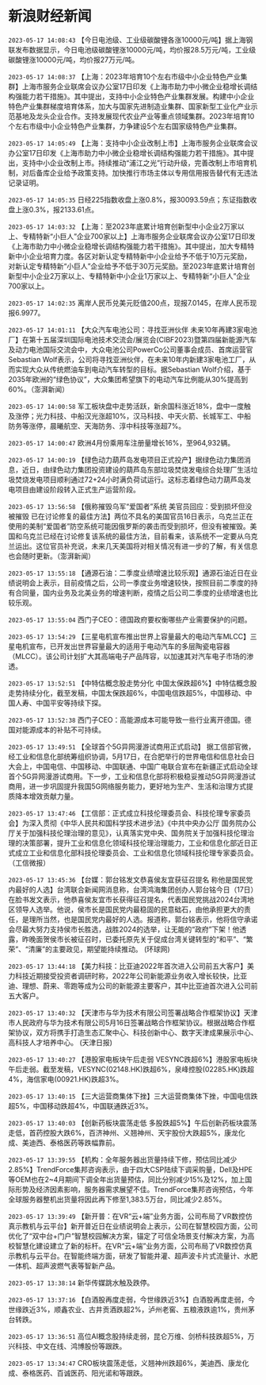 # 新浪财经新闻
`2023-05-17 14:08:43` 【今日电池级、工业级碳酸锂各涨10000元/吨】据上海钢联发布数据显示，今日电池级碳酸锂涨10000元/吨，均价报28.5万元/吨，工业级碳酸锂涨10000元/吨，均价报27万元/吨。

`2023-05-17 14:08:37` 【上海：2023年培育10个左右市级中小企业特色产业集群】上海市服务企业联席会议办公室17日印发《上海市助力中小微企业稳增长调结构强能力若干措施》。其中提出，支持中小企业特色产业集群发展。构建中小企业特色产业集群梯度培育体系，加大与国家先进制造业集群、国家新型工业化产业示范基地及龙头企业合作。支持发展现代农业产业等重点领域集群。2023年培育10个左右市级中小企业特色产业集群，力争建设5个左右国家级特色产业集群。

`2023-05-17 14:05:49` 【上海：支持中小企业改制上市】上海市服务企业联席会议办公室17日印发《上海市助力中小微企业稳增长调结构强能力若干措施》。其中提出，支持中小企业改制上市。持续推动“浦江之光”行动升级，完善改制上市培育机制，对后备库企业给予政策支持。加快推行市场主体以专用信用报告替代有无违法记录证明。

`2023-05-17 14:05:35` 日经225指数收盘上涨0.8%，报30093.59点；东证指数收盘上涨0.3%，报2133.61点。

`2023-05-17 14:03:32` 【上海：至2023年底累计培育创新型中小企业2万家以上、专精特新“小巨人”企业700家以上】上海市服务企业联席会议办公室17日印发《上海市助力中小微企业稳增长调结构强能力若干措施》。其中提出，加大专精特新中小企业培育力度。各区对新认定专精特新中小企业给予不低于10万元奖励，对新认定专精特新“小巨人”企业给予不低于30万元奖励。至2023年底累计培育创新型中小企业2万家以上、专精特新中小企业1万家以上、专精特新“小巨人”企业700家以上。

`2023-05-17 14:02:35` 离岸人民币兑美元贬值200点，现报7.0145，在岸人民币现报6.9977。

`2023-05-17 14:01:11` 【大众汽车电池公司：寻找亚洲伙伴 未来10年再建3家电池厂】在第十五届深圳国际电池技术交流会/展览会(CIBF2023)暨第四届新能源汽车及动力电池国际交流会中，大众电池公司PowerCo公司董事会成员、首席运营官Sebastian Wolf表示，公司将寻找亚洲伙伴，在未来10年内新建3家电池工厂，从而实现大众从传统燃油车到电动汽车转型的目标。据Sebastian Wolf介绍，基于2035年欧洲的“绿色协议”，大众集团希望旗下的电动汽车比例能从30%提高到60%。（澎湃新闻）

`2023-05-17 14:00:58` 军工板块盘中走势活跃，新余国科涨近18%，盘中一度触及涨停；光力科技、中船汉光涨超10%，汉马科技、中天火箭、长城军工、中船防务等涨停，晨曦航空、天海防务、淳中科技等涨超7%。

`2023-05-17 14:00:47` 欧洲4月份乘用车注册量增长16%，至964,932辆。

`2023-05-17 14:00:19` 【绿色动力葫芦岛发电项目正式投产】据绿色动力集团消息，近日，由绿色动力集团投资建设的葫芦岛东部垃圾焚烧发电综合处理厂生活垃圾焚烧发电项目顺利通过72+24小时满负荷试运行。这标志着绿色动力葫芦岛发电项目由建设阶段转入正式生产运营阶段。

`2023-05-17 13:56:58` 【俄称摧毁乌军“爱国者”系统 美官员回应：受到损坏但没被摧毁 已在讨论修复的最佳方法】两位不具名的美国官员16日表示，乌克兰正在使用的美制“爱国者”防空系统可能因俄罗斯的袭击而受到损坏，但没有被摧毁。美国和乌克兰已经在讨论修复该系统的最佳方法，目前看来，该系统不一定要从乌克兰运出。这位官员补充说，未来几天美国将对相关情况有进一步的了解，有关信息也会随时更新。（澎湃新闻）

`2023-05-17 13:55:18` 【通源石油：二季度业绩增速比较乐观】通源石油近日在业绩说明会上表示，目前疫情之后，公司一季度业务增速较快，按照目前二季度的持有合同量，国内业务及北美业务的增速判断，疫情之后公司二季度的业绩增速也比较乐观。

`2023-05-17 13:55:04` 西门子CEO：德国政府要权衡哪些产业需要保护的问题。

`2023-05-17 13:54:29` 【三星电机宣布推出世界上容量最大的电动汽车MLCC】三星电机宣布，已开发出世界容量最大的适用于电动汽车的多层陶瓷电容器（MLCC）。该公司计划扩大其高端电子产品阵容，以加速其对汽车电子市场的渗透。

`2023-05-17 13:52:51` 【中特估概念股走势分化 中国太保跌超6%】中特估概念股走势持续分化，截至发稿，中国太保跌超6%，中国电信跌超5%，中国移动、中国人寿、中国平安等持续下探。

`2023-05-17 13:52:38` 西门子CEO：高能源成本可能导致一些行业离开德国。德国对能源成本的补贴不可持续。

`2023-05-17 13:49:51` 【全球首个5G异网漫游试商用正式启动】 据工信部官微，经工业和信息化部统筹组织协调，5月17日，在合肥举行的世界电信和信息社会日大会上，中国电信、中国移动、中国联通、中国广电联合宣布在新疆正式启动全球首个5G异网漫游试商用。下一步，工业和信息化部将积极稳妥推动5G异网漫游试商用，进一步巩固提升我国5G网络服务能力，更好地为生产、生活和治理方式提质降本增效贡献力量。

`2023-05-17 13:47:46` 【工信部：正式成立科技伦理委员会、科技伦理专家委员会】为深入贯彻《中华人民共和国科学技术进步法》《中共中央办公厅 国务院办公厅关于加强科技伦理治理的意见》，认真落实党中央、国务院关于加强科技伦理治理的决策部署，提升工业和信息化领域科技伦理治理能力，工业和信息化部近日正式成立工业和信息化部科技伦理委员会、工业和信息化领域科技伦理专家委员会。（工信微报）

`2023-05-17 13:45:36` 【台媒：郭台铭发文恭喜侯友宜获征召提名 称他是国民党内最好的人选】台湾联合新闻网消息称，台湾鸿海集团创办人郭台铭今日（17日）在脸书发文表示，他恭喜侯友宜市长获得征召提名，代表国民党挑战2024台湾地区领导人选举。他说，侯市长是国民党内最稳固的民意础石，由他承担更大的责任，是理所当然，也是国民党内最好的人选。报道称，郭台铭表示，他将信守承诺会尽最大努力支持侯市长胜选，战胜2024的选举，让无能的“政府”下架！他透露，昨晚面贺侯市长被征召时，已委托原先关于促成台湾关键转型的“和平”、“繁荣”、“清廉”的主要政见，期望能持续推动。 (环球网)

`2023-05-17 13:44:18` 【美力科技：比亚迪2022年首次进入公司前五大客户】美力科技近期接受投资者调研时称，2022年公司新能源业务收入增长较快，比亚迪、理想、蔚来、零跑等成为公司的新能源主要客户，其中比亚迪首次进入公司前五大客户。

`2023-05-17 13:40:32` 【天津市与华为技术有限公司签署战略合作框架协议】天津市人民政府与华为技术有限公司5月16日签署战略合作框架协议。根据战略合作框架协议，双方将携手打造生态汇聚中心、科技创新中心、数字天津成果展示中心、高科技人才培养中心。 (天津日报)

`2023-05-17 13:40:27` 【港股家电板块午后走弱 VESYNC跌超6%】港股家电板块午后走弱。截至发稿，VESYNC(02148.HK)跌超6%，泉峰控股(02285.HK)跌超4%，海信家电(00921.HK)跌超3%。

`2023-05-17 13:40:15` 【三大运营商集体下挫】三大运营商集体下挫，中国电信跌超5%，中国移动跌超4%，中国联通跌近3%。

`2023-05-17 13:40:03` 【创新药板块震荡走低 多股跌超5%】午后创新药板块震荡走低，首药控股大跌6%，百济神州、义翘神州、天宇股份大跌超5%，康龙化成、美迪西、泰格医药等跌幅靠前。

`2023-05-17 13:39:55` 【机构：全年服务器出货量持续下修，预估同比减少2.85%】TrendForce集邦咨询表示，由于四大CSP陆续下调采购量，Dell及HPE等OEM也在2~4月期间下调全年出货量预估，同比分别减少15%及12%，加上国际形势及经济因素影响，服务器需求展望不佳。TrendForce集邦咨询预估，今年全球服务器整机出货量将因此再下修至1,383.5万台，同比减少2.85%。

`2023-05-17 13:39:49` 【新开普：在VR“云+端”业务方面，公司布局了VR数控仿真示教机与云平台】新开普近日在业绩说明会上表示，公司在智慧校园方面，公司优化了“双中台+门户”智慧校园解决方案，锚定了可信全场景支付解决方案，为高校智慧化建设建立了新的标杆。在VR“云+端”业务方面，公司布局了VR数控仿真示教机与云平台。在智能终端方面，研发了智能井灌、超声波卡片式流量计、水肥一体机、超声波燃气表等智新产品。

`2023-05-17 13:38:14` 新华传媒跳水触及跌停。

`2023-05-17 13:37:16` 【白酒股再度走弱，今世缘跌近3%】白酒股再度走弱，今世缘跌近3%，顺鑫农业、古井贡酒跌超2%，泸州老窖、五粮液跌逾1%，贵州茅台转跌。

`2023-05-17 13:36:51` 高位AI概念股持续走弱，昆仑万维、剑桥科技跌超5%，万兴科技、中文在线、鸿博股份等跟跌。

`2023-05-17 13:34:47` CRO板块震荡走低，义翘神州跌超6%，美迪西、康龙化成、泰格医药、百诚医药、阳光诺和等跟跌。

